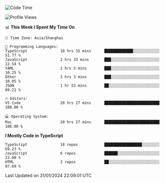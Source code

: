 <!--START_SECTION:waka-->
![Code Time](http://img.shields.io/badge/Code%20Time-5%2C767%20hrs%2020%20mins-blue)

![Profile Views](http://img.shields.io/badge/Profile%20Views-0-blue)

📊 **This Week I Spent My Time On** 

```text
🕑︎ Time Zone: Asia/Shanghai

💬 Programming Languages: 
TypeScript               10 hrs 35 mins      █████████████░░░░░░░░░░░░   51.77 % 
JavaScript               2 hrs 33 mins       ███░░░░░░░░░░░░░░░░░░░░░░   12.54 % 
YAML                     2 hrs 5 mins        ███░░░░░░░░░░░░░░░░░░░░░░   10.25 % 
Other                    2 hrs 3 mins        ███░░░░░░░░░░░░░░░░░░░░░░   10.05 % 
JSON                     1 hr 53 mins        ██░░░░░░░░░░░░░░░░░░░░░░░   09.21 % 

🔥 Editors: 
VS Code                  20 hrs 27 mins      █████████████████████████   100.00 % 

💻 Operating System: 
Mac                      20 hrs 27 mins      █████████████████████████   100.00 % 
```

**I Mostly Code in TypeScript** 

```text
TypeScript               18 repos            █████████████████░░░░░░░░   69.23 % 
JavaScript               6 repos             ██████░░░░░░░░░░░░░░░░░░░   23.08 % 
HTML                     2 repos             ██░░░░░░░░░░░░░░░░░░░░░░░   07.69 % 
```




 Last Updated on 31/01/2024 22:09:01 UTC
<!--END_SECTION:waka-->
